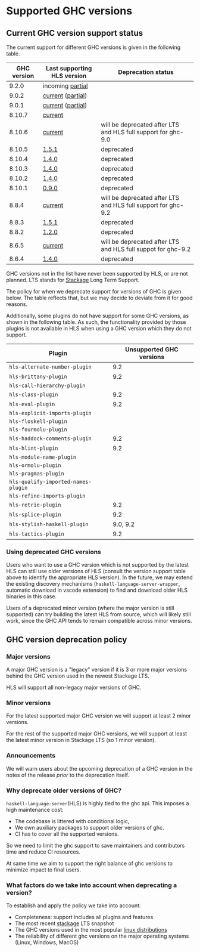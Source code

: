 # Supported GHC versions

## Current GHC version support status

The current support for different GHC versions is given in the following table.

| GHC version | Last supporting HLS version                                                                                                                              | Deprecation status                       |
| ----------- | -------------------------------------------------------------------------------------------------------------------------------------------------------- | ---------------------------------------- |
| 9.2.0       | incoming [partial](https://github.com/haskell/haskell-language-server/issues/2179)                                                                       |                                          |
| 9.0.2       | [current](https://github.com/haskell/haskell-language-server/releases/latest) ([partial](https://github.com/haskell/haskell-language-server/issues/297)) |                                          |
| 9.0.1       | [current](https://github.com/haskell/haskell-language-server/releases/latest) ([partial](https://github.com/haskell/haskell-language-server/issues/297)) |                                          |
| 8.10.7      | [current](https://github.com/haskell/haskell-language-server/releases/latest)                                                                            |                                          |
| 8.10.6      | [current](https://github.com/haskell/haskell-language-server/releases/latest)                                                                            | will be deprecated after LTS and HLS full support for ghc-9.0 |
| 8.10.5      | [1.5.1](https://github.com/haskell/haskell-language-server/releases/tag/1.5.1)                                                                           | deprecated                               |
| 8.10.4      | [1.4.0](https://github.com/haskell/haskell-language-server/releases/tag/1.4.0)                                                                           | deprecated                               |
| 8.10.3      | [1.4.0](https://github.com/haskell/haskell-language-server/releases/tag/1.4.0)                                                                           | deprecated                               |
| 8.10.2      | [1.4.0](https://github.com/haskell/haskell-language-server/releases/tag/1.4.0)                                                                           | deprecated                               |
| 8.10.1      | [0.9.0](https://github.com/haskell/haskell-language-server/releases/tag/0.9.0)                                                                           | deprecated                               |
| 8.8.4       | [current](https://github.com/haskell/haskell-language-server/releases/latest)                                                                            | will be deprecated after LTS and HLS full support for ghc-9.2 |
| 8.8.3       | [1.5.1](https://github.com/haskell/haskell-language-server/releases/1.5.1)                                                                               | deprecated                               |
| 8.8.2       | [1.2.0](https://github.com/haskell/haskell-language-server/releases/tag/1.2.0)                                                                           | deprecated                               |
| 8.6.5       | [current](https://github.com/haskell/haskell-language-server/releases/latest)                                                                            | will be deprecated after LTS and HLS full suppot for ghc-9.2 |
| 8.6.4       | [1.4.0](https://github.com/haskell/haskell-language-server/releases/tag/1.4.0)                                                                           | deprecated                               |

GHC versions not in the list have never been supported by HLS, or are not planned. LTS stands for [Stackage](https://www.stackage.org/) Long Term Support.

The policy for when we deprecate support for versions of GHC is given below. The table reflects that, but we may decide to deviate from it for good reasons.

Additionally, some plugins do not have support for some GHC versions, as shown in the following table.
As such, the functionality provided by those plugins is not available in HLS when using a GHC version which they do not support.

| Plugin                              | Unsupported GHC versions |
|-------------------------------------|--------------------------|
| `hls-alternate-number-plugin`       | 9.2                      |
| `hls-brittany-plugin`               | 9.2                      |
| `hls-call-hierarchy-plugin`         |                          |
| `hls-class-plugin`                  | 9.2                      |
| `hls-eval-plugin`                   | 9.2                      |
| `hls-explicit-imports-plugin`       |                          |
| `hls-floskell-plugin`               |                          |
| `hls-fourmolu-plugin`               |                          |
| `hls-haddock-comments-plugin`       | 9.2                      |
| `hls-hlint-plugin`                  | 9.2                      |
| `hls-module-name-plugin`            |                          |
| `hls-ormolu-plugin`                 |                          |
| `hls-pragmas-plugin`                |                          |
| `hls-qualify-imported-names-plugin` |                          |
| `hls-refine-imports-plugin`         |                          |
| `hls-retrie-plugin`                 | 9.2                      |
| `hls-splice-plugin`                 | 9.2                      |
| `hls-stylish-haskell-plugin`        | 9.0, 9.2                 |
| `hls-tactics-plugin`                | 9.2                      |

### Using deprecated GHC versions

Users who want to use a GHC version which is not supported by the latest HLS can still use older versions of HLS (consult the version support table above to identify the appropriate HLS version).
In the future, we may extend the existing discovery mechanisms (`haskell-language-server-wrapper`, automatic download in vscode extension) to find and download older HLS binaries in this case.

Users of a deprecated minor version (where the major version is still supported) can try building the latest HLS from source, which will likely still work, since the GHC API tends to remain compatible across minor versions.

## GHC version deprecation policy

### Major versions

A major GHC version is a "legacy" version if it is 3 or more major versions behind the GHC version used in the newest Stackage LTS.

HLS will support all non-legacy major versions of GHC.

### Minor versions

For the latest supported major GHC version we will support at least 2 minor versions.

For the rest of the supported major GHC versions, we will support at least the latest minor version in Stackage LTS (so 1 minor version).

### Announcements

We will warn users about the upcoming deprecation of a GHC version in the notes of the release *prior* to the deprecation itself.

### Why deprecate older versions of GHC?

`haskell-language-server`(HLS) is highly tied to the ghc api. This imposes a high maintenance cost:

- The codebase is littered with conditional logic,
- We own auxiliary packages to support older versions of ghc.
- CI has to cover all the supported versions.

So we need to limit the ghc support to save maintainers and contributors time and reduce CI resources.

At same time we aim to support the right balance of ghc versions to minimize impact to final users.

### What factors do we take into account when deprecating a version?

To establish and apply the policy we take into account:

- Completeness: support includes all plugins and features
- The most recent [stackage](https://www.stackage.org/) LTS snapshot
- The GHC versions used in the most popular [linux distributions](https://repology.org/project/ghc/versions)
- The reliability of different ghc versions on the major operating systems (Linux, Windows, MacOS)
